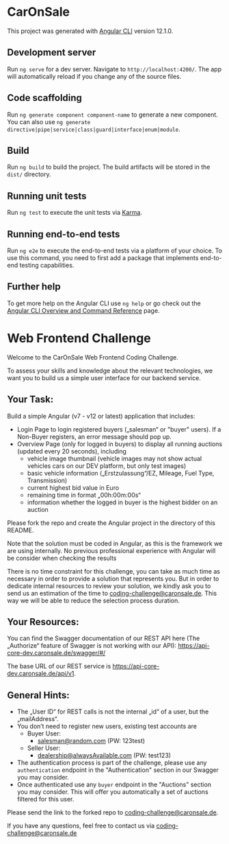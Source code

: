 # CarOnSale

This project was generated with [Angular CLI](https://github.com/angular/angular-cli) version 12.1.0.

## Development server

Run `ng serve` for a dev server. Navigate to `http://localhost:4200/`. The app will automatically reload if you change any of the source files.

## Code scaffolding

Run `ng generate component component-name` to generate a new component. You can also use `ng generate directive|pipe|service|class|guard|interface|enum|module`.

## Build

Run `ng build` to build the project. The build artifacts will be stored in the `dist/` directory.

## Running unit tests

Run `ng test` to execute the unit tests via [Karma](https://karma-runner.github.io).

## Running end-to-end tests

Run `ng e2e` to execute the end-to-end tests via a platform of your choice. To use this command, you need to first add a package that implements end-to-end testing capabilities.

## Further help

To get more help on the Angular CLI use `ng help` or go check out the [Angular CLI Overview and Command Reference](https://angular.io/cli) page.


# Web Frontend Challenge

Welcome to the CarOnSale Web Frontend Coding Challenge.

To assess your skills and knowledge about the relevant technologies, we want you to build us a simple user interface for our backend service.

## Your Task:

Build a simple Angular (v7 - v12 or latest) application that includes:
- Login Page to login registered buyers („salesman“ or "buyer" users). If a Non-Buyer registers, an error message should pop up.
- Overview Page (only for logged in buyers) to display all running auctions (updated every 20 seconds), including
   - vehicle image thumbnail (vehicle images may not show actual vehicles cars on our DEV platform, but only test images)
   - basic vehicle information („Erstzulassung“/EZ, Mileage, Fuel Type, Transmission)
   - current highest bid value in Euro
   - remaining time in format „00h:00m:00s“
   - information whether the logged in buyer is the highest bidder on an auction
   
Please fork the repo and create the Angular project in the directory of this README.

Note that the solution must be coded in Angular, as this is the framework we are using internally. 
No previous professional experience with Angular will be consider when checking the results

There is no time constraint for this challenge, you can take as much time as necessary in order to provide a solution that represents you. 
But in order to dedicate internal resources to review your solution, we kindly ask you to send us an estimation of the time to <coding-challenge@caronsale.de>. This way we will be able to reduce the selection process duration.

## Your Resources:

You can find the Swagger documentation of our REST API here (The „Authorize“ feature of Swagger is not working with our API):
https://api-core-dev.caronsale.de/swagger/#/

The base URL of our REST service is <https://api-core-dev.caronsale.de/api/v1>.


## General Hints:

- The „User ID“ for REST calls is not the internal „id“ of a user, but the „mailAddress“.
- You don’t need to register new users, existing test accounts are
   - Buyer User:
      - salesman@random.com (PW: 123test)
   - Seller User:
      - dealership@alwaysAvailable.com (PW: test123)
- The authentication process is part of the challenge, please use any `authentication` endpoint in the "Authentication" section in our Swagger you may consider.
- Once authenticated use any `buyer` endpoint in the "Auctions" section you may consider. This will offer you automatically a set of auctions filtered for this user.

Please send the link to the forked repo to coding-challenge@caronsale.de.

If you have any questions, feel free to contact us via <coding-challenge@caronsale.de>
